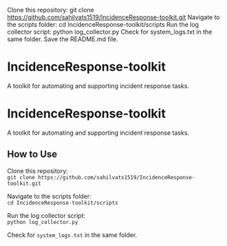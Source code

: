 Clone this repository: git clone https://github.com/sahilvats1519/IncidenceResponse-toolkit.git
Navigate to the scripts folder: cd IncidenceResponse-toolkit/scripts
Run the log collector script: python log_collector.py
Check for system_logs.txt in the same folder. Save the README.md file.
# IncidenceResponse-toolkit
A toolkit for automating and supporting incident response tasks.

# IncidenceResponse-toolkit

A toolkit for automating and supporting incident response tasks.

## How to Use

Clone this repository:  
`git clone https://github.com/sahilvats1519/IncidenceResponse-toolkit.git`

Navigate to the scripts folder:  
`cd IncidenceResponse-toolkit/scripts`

Run the log collector script:  
`python log_collector.py`

Check for `system_logs.txt` in the same folder.
